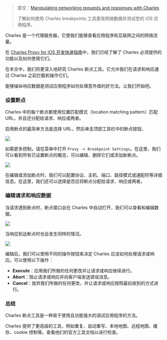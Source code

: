> 原文：[Manipulating networking requests and responses with Charles](https://tanaschita.com/20220307-manipulating-network-requests-and-responses-with-charles/)
>
> 了解如何使用 Charles breakpoints 工具更改网络数据并测试您的 iOS 应用程序。



Charles 是一个代理服务器，它使我们能够查看应用程序和互联网之间的网络流量。

在 [Charles Proxy for iOS 开发快速指南](https://tanaschita.com/20220228-quick-guide-on-charles-proxy-for-ios/)中，我们已经了解了 Charles 必须提供的功能以及如何使用它们。

在本文中，我们将更深入地研究 Charles 断点工具。它允许我们在请求和响应通过 Charles 之前拦截和操作它们。

能够操纵响应数据是测试应用程序如何处理意外值的好方法。让我们开始吧。

### 设置断点

Charles 中的每个断点都使用位置匹配模式（location matching pattern）匹配 URL，并且还分配给请求、响应或两者。

启用断点的最简单方法是选择 URL，然后单击顶部工具栏中的断点按钮。

![](https://tanaschita.com/static/306322b9eefd7ddf02e01926d89b6760/a6d44/20220307_charles_enable_breakpoints.png)

如需更多控制，请在菜单中打开 `Proxy -> Breakpoint Settings`。在这里，我们可以看到所有已设置断点的概览，可以编辑、删除它们或添加新断点。

![](https://tanaschita.com/static/8fb0a4eff444b8b53bdd8f3294d971c3/81cec/20220307_charles_breakpoint_settings.png)

在编辑或添加断点时，我们可以配置协议、主机、端口、路径模式或通配符等详细信息。在这里，我们还可以选择是否应将断点分配给请求、响应或两者。

### 编辑请求和响应数据

当请求遇到断点时，断点窗口会在 Charles 中自动打开，我们可以查看和编辑数据。

![](https://tanaschita.com/static/1a08e82e2765d88f4591ea1bd80045f5/7e042/20220307_charles_edit_requests.png)

当响应到达断点时也会发生同样的情况。

![](https://tanaschita.com/static/fe864466bf1dcd56a5ddebf8d755690d/2e9ed/20220307_charles_edit_response.png)

编辑后，我们可以使用不同的操作按钮来决定 Charles 应该如何处理请求或响应。可以使用以下操作：

* **Execute**：应用我们所做的任何更改并让请求或响应继续进行。
* **Abort**：阻止请求或响应并向客户端发送错误消息。
* **Cancel**：放弃我们所做的任何更改，并让请求或响应按照最初收到的方式进行。



### 总结

Charles 断点工具是一种易于使用且功能强大的调试应用程序的方法。

Charles 提供了更高级的工具，例如重复、自动重写、本地地图、远程地图、缓存、cookie 控制等。查看他们的官方工具文档以进行检查。
